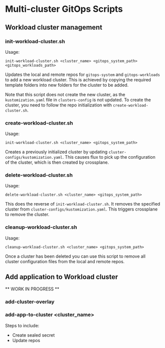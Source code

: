 # Multi-cluster GitOps Scripts

## Workload cluster management

### init-workload-cluster.sh

Usage:
```
init-workload-cluster.sh <cluster_name> <gitops_system_path> <gitops_workloads_path>
```

Updates the local and remote repos for `gitops-system` and `gitops-workloads` to add a new workload cluster.
This is achieved by copying the required template folders into new folders for the cluster to be added.

Note that this script does not create the new cluster, as the `kustomization.yaml` file in `clusters-config` is not
updated. To create the cluster, you need to follow the repo initialization with `create-workload-cluster.sh`.


### create-workload-cluster.sh

Usage:
```
init-workload-cluster.sh <cluster_name> <gitops_system_path>
```

Creates a previously initialized cluster by updating `cluster-configs/kustomization.yaml`. This causes flux to pick up the
configuration of the cluster, which is then created by crossplane.

### delete-workload-cluster.sh

Usage:
```
delete-workload-cluster.sh <cluster_name> <gitops_system_path>
```

This does the reverse of `init-workload-cluster.sh`. It removes the specified cluster from `cluster-configs/kustomization.yaml`. This triggers crossplane to remove the cluster.

### cleanup-workload-cluster.sh

Usage:
```
cleanup-workload-cluster.sh <cluster_name> <gitops_system_path>
```

Once a cluster has been deleted you can use this script to remove all cluster configuration files from the local
and remote repos.

## Add application to Workload cluster

** WORK IN PROGRESS **

### add-cluster-overlay


### add-app-to-cluster <cluster_name> <app> <secret>

Steps to include:
- Create sealed secret
- Update repos
